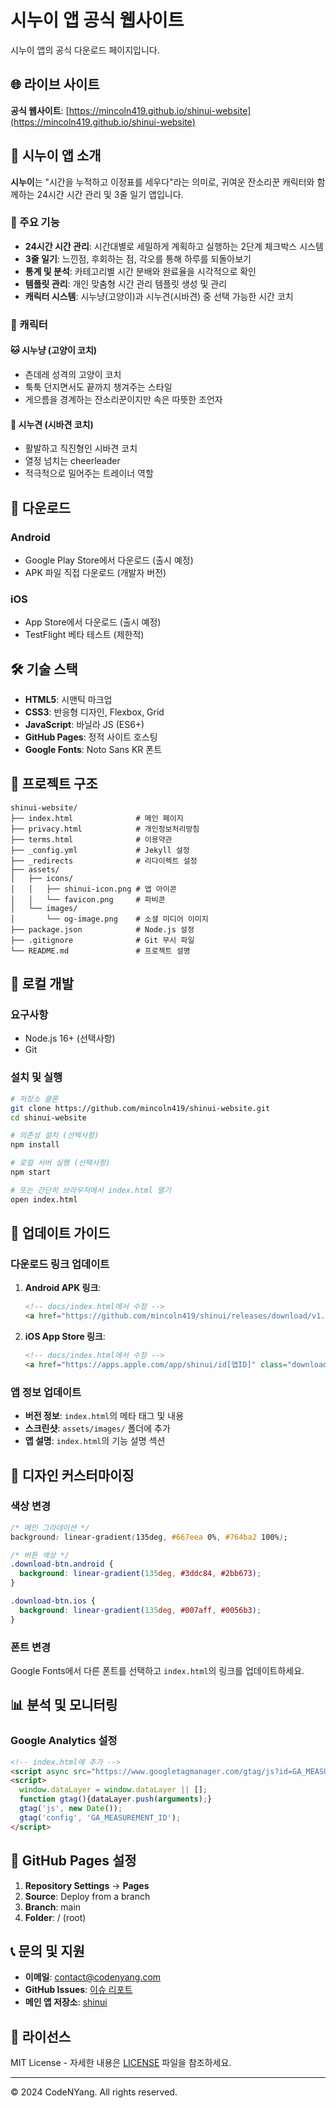# 시누이 앱 공식 웹사이트

시누이 앱의 공식 다운로드 페이지입니다.

## 🌐 라이브 사이트

**공식 웹사이트**: [https://mincoln419.github.io/shinui-website](https://mincoln419.github.io/shinui-website)

## 📱 시누이 앱 소개

**시누이**는 "시간을 누적하고 이정표를 세우다"라는 의미로, 귀여운 잔소리꾼 캐릭터와 함께하는 24시간 시간 관리 및 3줄 일기 앱입니다.

### 🌟 주요 기능

- **24시간 시간 관리**: 시간대별로 세밀하게 계획하고 실행하는 2단계 체크박스 시스템
- **3줄 일기**: 느낀점, 후회하는 점, 각오를 통해 하루를 되돌아보기
- **통계 및 분석**: 카테고리별 시간 분배와 완료율을 시각적으로 확인
- **템플릿 관리**: 개인 맞춤형 시간 관리 템플릿 생성 및 관리
- **캐릭터 시스템**: 시누냥(고양이)과 시누견(시바견) 중 선택 가능한 시간 코치

### 🎨 캐릭터

#### 🐱 시누냥 (고양이 코치)

- 츤데레 성격의 고양이 코치
- 툭툭 던지면서도 끝까지 챙겨주는 스타일
- 게으름을 경계하는 잔소리꾼이지만 속은 따뜻한 조언자

#### 🐶 시누견 (시바견 코치)

- 활발하고 직진형인 시바견 코치
- 열정 넘치는 cheerleader
- 적극적으로 밀어주는 트레이너 역할

## 🚀 다운로드

### Android

- Google Play Store에서 다운로드 (출시 예정)
- APK 파일 직접 다운로드 (개발자 버전)

### iOS

- App Store에서 다운로드 (출시 예정)
- TestFlight 베타 테스트 (제한적)

## 🛠️ 기술 스택

- **HTML5**: 시맨틱 마크업
- **CSS3**: 반응형 디자인, Flexbox, Grid
- **JavaScript**: 바닐라 JS (ES6+)
- **GitHub Pages**: 정적 사이트 호스팅
- **Google Fonts**: Noto Sans KR 폰트

## 📁 프로젝트 구조

```
shinui-website/
├── index.html              # 메인 페이지
├── privacy.html            # 개인정보처리방침
├── terms.html              # 이용약관
├── _config.yml             # Jekyll 설정
├── _redirects              # 리다이렉트 설정
├── assets/
│   ├── icons/
│   │   ├── shinui-icon.png # 앱 아이콘
│   │   └── favicon.png     # 파비콘
│   └── images/
│       └── og-image.png    # 소셜 미디어 이미지
├── package.json            # Node.js 설정
├── .gitignore              # Git 무시 파일
└── README.md               # 프로젝트 설명
```

## 🚀 로컬 개발

### 요구사항

- Node.js 16+ (선택사항)
- Git

### 설치 및 실행

```bash
# 저장소 클론
git clone https://github.com/mincoln419/shinui-website.git
cd shinui-website

# 의존성 설치 (선택사항)
npm install

# 로컬 서버 실행 (선택사항)
npm start

# 또는 간단히 브라우저에서 index.html 열기
open index.html
```

## 📝 업데이트 가이드

### 다운로드 링크 업데이트

1. **Android APK 링크**:
   ```html
   <!-- docs/index.html에서 수정 -->
   <a href="https://github.com/mincoln419/shinui/releases/download/v1.0.0/shinui-v1.0.0.apk" class="download-btn android">
   ```

2. **iOS App Store 링크**:
   ```html
   <!-- docs/index.html에서 수정 -->
   <a href="https://apps.apple.com/app/shinui/id[앱ID]" class="download-btn ios">
   ```

### 앱 정보 업데이트

- **버전 정보**: `index.html`의 메타 태그 및 내용
- **스크린샷**: `assets/images/` 폴더에 추가
- **앱 설명**: `index.html`의 기능 설명 섹션

## 🎨 디자인 커스터마이징

### 색상 변경

```css
/* 메인 그라데이션 */
background: linear-gradient(135deg, #667eea 0%, #764ba2 100%);

/* 버튼 색상 */
.download-btn.android {
  background: linear-gradient(135deg, #3ddc84, #2bb673);
}

.download-btn.ios {
  background: linear-gradient(135deg, #007aff, #0056b3);
}
```

### 폰트 변경

Google Fonts에서 다른 폰트를 선택하고 `index.html`의 링크를 업데이트하세요.

## 📊 분석 및 모니터링

### Google Analytics 설정

```html
<!-- index.html에 추가 -->
<script async src="https://www.googletagmanager.com/gtag/js?id=GA_MEASUREMENT_ID"></script>
<script>
  window.dataLayer = window.dataLayer || [];
  function gtag(){dataLayer.push(arguments);}
  gtag('js', new Date());
  gtag('config', 'GA_MEASUREMENT_ID');
</script>
```

## 🔧 GitHub Pages 설정

1. **Repository Settings** → **Pages**
2. **Source**: Deploy from a branch
3. **Branch**: main
4. **Folder**: / (root)

## 📞 문의 및 지원

- **이메일**: contact@codenyang.com
- **GitHub Issues**: [이슈 리포트](https://github.com/mincoln419/shinui-website/issues)
- **메인 앱 저장소**: [shinui](https://github.com/mincoln419/times_line)

## 📄 라이선스

MIT License - 자세한 내용은 [LICENSE](LICENSE) 파일을 참조하세요.

---

© 2024 CodeNYang. All rights reserved.